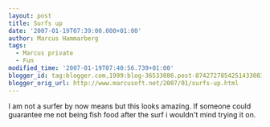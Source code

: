 ```yaml
---
layout: post
title: Surfs up
date: '2007-01-19T07:39:00.000+01:00'
author: Marcus Hammarberg
tags:
  - Marcus private
  - Fun
modified_time: '2007-01-19T07:40:56.739+01:00'
blogger_id: tag:blogger.com,1999:blog-36533086.post-8742727854251433083
blogger_orig_url: http://www.marcusoft.net/2007/01/surfs-up.html
---
```


I
am not a surfer by now means but this looks amazing. If someone could
guarantee me not being fish food after the surf i wouldn't mind trying
it on.
